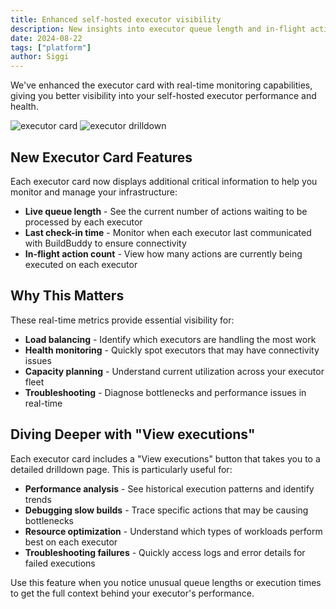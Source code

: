 ```yaml
---
title: Enhanced self-hosted executor visibility
description: New insights into executor queue length and in-flight actions
date: 2024-08-22
tags: ["platform"]
author: Siggi
---
```


We've enhanced the executor card with real-time monitoring capabilities, giving you better visibility into your self-hosted executor performance and health.

![executor card](/spotlight_images/executor-card.png)
![executor drilldown](/spotlight_images/executor-drilldown.png)

## New Executor Card Features

Each executor card now displays additional critical information to help you monitor and manage your infrastructure:

- **Live queue length** - See the current number of actions waiting to be processed by each executor
- **Last check-in time** - Monitor when each executor last communicated with BuildBuddy to ensure connectivity
- **In-flight action count** - View how many actions are currently being executed on each executor

## Why This Matters

These real-time metrics provide essential visibility for:

- **Load balancing** - Identify which executors are handling the most work
- **Health monitoring** - Quickly spot executors that may have connectivity issues
- **Capacity planning** - Understand current utilization across your executor fleet
- **Troubleshooting** - Diagnose bottlenecks and performance issues in real-time

## Diving Deeper with "View executions"

Each executor card includes a "View executions" button that takes you to a detailed drilldown page. This is particularly useful for:

- **Performance analysis** - See historical execution patterns and identify trends
- **Debugging slow builds** - Trace specific actions that may be causing bottlenecks
- **Resource optimization** - Understand which types of workloads perform best on each executor
- **Troubleshooting failures** - Quickly access logs and error details for failed executions

Use this feature when you notice unusual queue lengths or execution times to get the full context behind your executor's performance.

